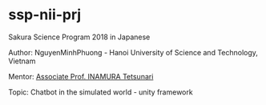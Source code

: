 # ssp-nii-prj

Sakura Science Program 2018 in Japanese

Author: NguyenMinhPhuong - Hanoi University of Science and Technology, Vietnam 

Mentor: [Associate Prof. INAMURA Tetsunari](https://www.nii.ac.jp/en/faculty/informatics/inamura_tetsunari/)

Topic: Chatbot in the simulated world - unity framework 


